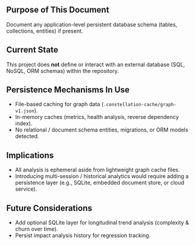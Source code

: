 ## Purpose of This Document

Document any application-level persistent database schema (tables, collections, entities) if present.

## Current State

This project does **not** define or interact with an external database (SQL, NoSQL, ORM schemas) within the repository.

## Persistence Mechanisms In Use

- File-based caching for graph data (`.constellation-cache/graph-v1.json`).
- In-memory caches (metrics, health analysis, reverse dependency index).
- No relational / document schema entities, migrations, or ORM models detected.

## Implications

- All analysis is ephemeral aside from lightweight graph cache files.
- Introducing multi-session / historical analytics would require adding a persistence layer (e.g., SQLite, embedded document store, or cloud service).

## Future Considerations

- Add optional SQLite layer for longitudinal trend analysis (complexity & churn over time).
- Persist impact analysis history for regression tracking.

